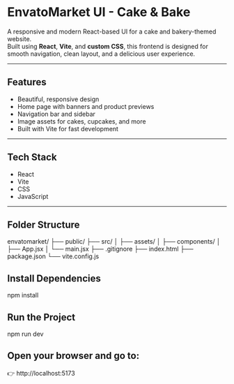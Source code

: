 # EnvatoMarket UI - Cake & Bake

A responsive and modern React-based UI for a cake and bakery-themed website.  
Built using **React**, **Vite**, and **custom CSS**, this frontend is designed for smooth navigation, clean layout, and a delicious user experience.

---

## Features

-  Beautiful, responsive design
-  Home page with banners and product previews
-  Navigation bar and sidebar
-  Image assets for cakes, cupcakes, and more
-  Built with Vite for fast development

---

##  Tech Stack

- React
- Vite
- CSS
- JavaScript

---

##  Folder Structure

envatomarket/
├── public/
├── src/
│ ├── assets/
│ ├── components/
│ ├── App.jsx
│ └── main.jsx
├── .gitignore
├── index.html
├── package.json
└── vite.config.js

##  Install Dependencies
npm install

## Run the Project
npm run dev

## Open your browser and go to:
👉 http://localhost:5173
